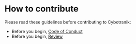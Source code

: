 # How to contribute

Please read these guidelines before contributing to Cybotranik:

- Before you begin, [Code of Conduct](CODE_OF_CONDUCT.md)
- Before you begin, [Review](https://github.com/gunessahin/gunessahin-asp/pulls)